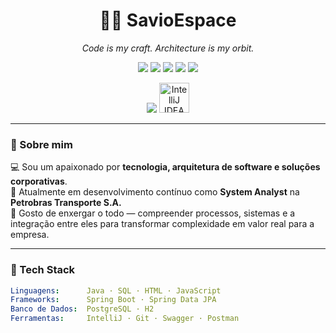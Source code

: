 <h1 align="center">👨‍🚀 SavioEspace</h1>
<p align="center">
  <em>Code is my craft. Architecture is my orbit.</em>
</p>

<p align="center">
  <img src="https://img.shields.io/badge/Java-ED8B00?style=flat&logo=java&logoColor=white" />
  <img src="https://img.shields.io/badge/Spring_Boot-6DB33F?style=flat&logo=spring-boot&logoColor=white" />
  <img src="https://img.shields.io/badge/PostgreSQL-336791?style=flat&logo=postgresql&logoColor=white" />
  <img src="https://img.shields.io/badge/Software_Architecture-%23007ACC?style=flat&logo=visualstudiocode&logoColor=white" />
  <img src="https://img.shields.io/badge/Enterprise_Architecture-%23007ACC?style=flat&logo=archlinux&logoColor=white" />

</p>

<p align="center">
  <img src="https://skillicons.dev/icons?i=java,spring,postgres,git,linux" />
  <img src="https://cdn.jsdelivr.net/gh/devicons/devicon/icons/intellij/intellij-original.svg" height="48" alt="IntelliJ IDEA"/>
</p>

---

### 👋 Sobre mim

💻 Sou um apaixonado por **tecnologia, arquitetura de software e soluções corporativas**.  
🧠 Atualmente em desenvolvimento contínuo como **System Analyst** na **Petrobras Transporte S.A.**  
🚀 Gosto de enxergar o todo — compreender processos, sistemas e a integração entre eles para transformar complexidade em valor real para a empresa.

---

### 🧰 Tech Stack

```yaml
Linguagens:      Java · SQL · HTML · JavaScript
Frameworks:      Spring Boot · Spring Data JPA
Banco de Dados:  PostgreSQL · H2
Ferramentas:     IntelliJ · Git · Swagger · Postman


